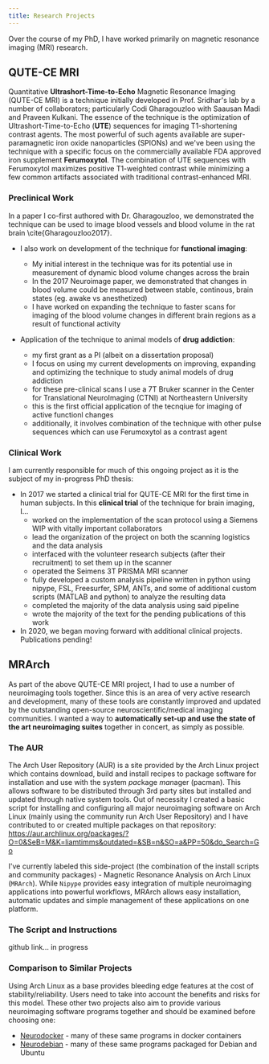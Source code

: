 ```yaml
---
title: Research Projects
---
```


Over the course of my PhD, I have worked primarily on magnetic resonance imaging (MRI) research.

## QUTE-CE MRI
Quantitative **Ultrashort-Time-to-Echo** Magnetic Resonance Imaging (QUTE-CE MRI) is a technique initially developed in Prof. Sridhar's lab by a number of collaborators; particularly Codi Gharagouzloo with Saausan Madi and Praveen Kulkani. The essence of the technique is the optimization of Ultrashort-Time-to-Echo (**UTE**) sequences for imaging T1-shortening contrast agents. The most powerful of such agents available are super-paramagnetic iron oxide nanoparticles (SPIONs) and we've been using the technique with a specific focus on the commercially available FDA approved iron supplement **Ferumoxytol**. The combination of UTE sequences with Ferumoxytol maximizes positive T1-weighted contrast while minimizing a few common artifacts associated with traditional contrast-enhanced MRI.

### Preclinical Work
In a paper I co-first authored with Dr. Gharagouzloo, we demonstrated the technique can be used to image blood vessels and blood volume in the rat brain \cite{Gharagouzloo2017}.

* I also work on development of the technique for **functional imaging**:
    + My initial interest in the technique was for its potential use in measurement of dynamic blood volume changes across the brain
    + In the 2017 Neuroimage paper, we demonstrated that changes in blood volume could be measured between stable, continous, brain states (eg. awake vs anesthetized)
    + I have worked on expanding the technique to faster scans for imaging of the blood volume changes in different brain regions as a result of functional activity

* Application of the technique to animal models of **drug addiction**:
    + my first grant as a PI (albeit on a dissertation proposal)
    + I focus on using my current developments on improving, expanding and optimizing the technique to study animal models of drug addiction
    + for these pre-clinical scans I use a 7T Bruker scanner in the Center for Translational NeuroImaging (CTNI) at Northeastern University
    + this is the first official application of the tecnqiue for imaging of active functionl changes
    + additionally, it involves combination of the technique with other pulse sequences which can use Ferumoxytol as a contrast agent

### Clinical Work
I am currently responsible for much of this ongoing project as it is the subject of my in-progress PhD thesis:

* In 2017 we started a clinical trial for QUTE-CE MRI for the first time in human subjects. In this **clinical trial** of the technique for brain imaging, I...
    + worked on the implementation of the scan protocol using a Siemens WIP with vitally important collaborators
    + lead the organization of the project on both the scanning logistics and the data analysis
    + interfaced with the volunteer research subjects (after their recruitment) to set them up in the scanner
    + operated the Seimens 3T PRISMA MRI scanner
    + fully developed a custom analysis pipeline written in python using nipype, FSL, Freesurfer, SPM, ANTs, and some of additional custom scripts (MATLAB and python) to analyze the resulting data
    + completed the majority of the data analysis using said pipeline
    + wrote the majority of the text for the pending publications of this work
* In 2020, we began moving forward with additional clinical projects. Publications pending!


## MRArch
As part of the above QUTE-CE MRI project, I had to use a number of neuroimaging tools together. Since this is an area of very active research and development, many of these tools are constantly improved and updated by the outstanding open-source neuroscientific/medical imaging communities. I wanted a way to **automatically set-up and use the state of the art neuroimaging suites** together in concert, as simply as possible.

### The AUR
The Arch User Repository (AUR) is a site provided by the Arch Linux project which contains download, build and install recipes to package software for installation and use with the system *pac*kage *man*ager (pacman). This allows software to be distributed through 3rd party sites but installed and updated through native system tools. Out of necessity I created a basic script for installing and configuring all major neuroimaging software on Arch Linux (mainly using the community run Arch User Repository) and I have contributed to or created multiple packages on that repository: <https://aur.archlinux.org/packages/?O=0&SeB=M&K=liamtimms&outdated=&SB=n&SO=a&PP=50&do_Search=Go>

I've currently labeled this side-project (the combination of the install scripts and community packages) - Magnetic Resonance Analysis on Arch Linux (`MRArch`). While `Nipype` provides easy integration of multiple neuroimaging applications into powerful workflows, MRArch allows easy installation, automatic updates and simple management of these applications on one platform.

### The Script and Instructions
github link... in progress

### Comparison to Similar Projects
Using Arch Linux as a base provides bleeding edge features at the cost of stability/reliability. Users need to take into account the benefits and risks for this model. These other two projects also aim to provide various neuroimaging software programs together and should be examined before choosing one:

* [Neurodocker](https://github.com/ReproNim/neurodocker) - many of these same programs in docker containers
* [Neurodebian](https://neuro.debian.net/) - many of these same programs packaged for Debian and Ubuntu


